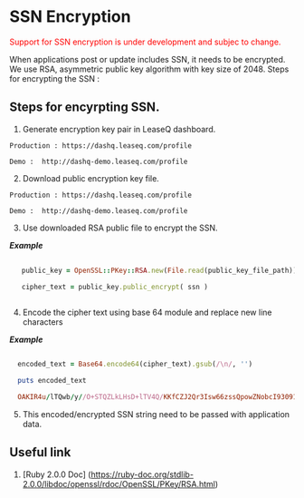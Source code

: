 # SSN Encryption 

<p style='color:red'>Support for SSN encryption is under development and subjec to change.</p>

When applications post or update includes SSN, it needs to be encrypted. We use RSA, asymmetric public key algorithm with key size of 2048. Steps for encrypting the SSN : 

## Steps for encyrpting SSN. 

1. Generate encryption key pair in LeaseQ dashboard. 

```
Production : https://dashq.leaseq.com/profile

Demo :  http://dashq-demo.leaseq.com/profile 

```

2. Download public encryption key file. 

```
Production : https://dashq.leaseq.com/profile

Demo :  http://dashq-demo.leaseq.com/profile 
```

3. Use downloaded RSA public file to encrypt the SSN. 

***Example***

```ruby
  
   public_key = OpenSSL::PKey::RSA.new(File.read(public_key_file_path))

   cipher_text = public_key.public_encrypt( ssn )
  
```

4. Encode the cipher text using base 64 module and replace new line characters 

***Example***

```ruby

  encoded_text = Base64.encode64(cipher_text).gsub(/\n/, '')

  puts encoded_text

  OAKIR4u/lTQwb/y//O+STQZLkLHsD+lTV4Q/KKfCZJ2Qr3Isw66zssQpowZNobcI93091o6gYpLaYOH8S9BCqnikBxQV342f/k14nrLSZqoYm6mwYaIZMvGVhyK5RIFhYvpOM6PFq12Qh9fCD2rPgf7eI8KNx74gY1dmD2CIdGKPkqA1IdEWIIGX29725apPZasvbbBeUpVVwpIq9De23uuJ/9dGb9hZtkwD4aps0Uv3ttZEv6+M4xYCnJ3U9ZWCBWE5wKng2OssBcb6u48P1cJz0t2rCxX6YrQ41UDj1225d1TCN/Nq4FcUPtL8IaQbWl7kq+08xeD3m77FUU1Dug==

```

5. This encoded/encrypted SSN string need to be passed with application data.


## Useful link

1. [Ruby 2.0.0 Doc] (https://ruby-doc.org/stdlib-2.0.0/libdoc/openssl/rdoc/OpenSSL/PKey/RSA.html)
